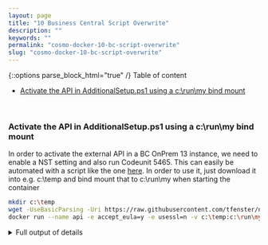 ```yaml
---
layout: page
title: "10 Business Central Script Overwrite"
description: ""
keywords: ""
permalink: "cosmo-docker-10-bc-script-overwrite"
slug: "cosmo-docker-10-bc-script-overwrite"
---
```

{::options parse_block_html="true" /}
Table of content
- [Activate the API in AdditionalSetup.ps1 using a c:\run\my bind mount](#activate-the-api-in-additionalsetupps1-using-a-crunmy-bind-mount)

&nbsp;<br />

### Activate the API in AdditionalSetup.ps1 using a c:\run\my bind mount
In order to activate the external API in a BC OnPrem 13 instance, we need to enable a NST setting and also run Codeunit 5465. This can easily be automated with a script like the one [here](https://raw.githubusercontent.com/tfenster/nav-docker-samples/initialize-api/AdditionalSetup.ps1). In order to use it, just download it into e.g. c:\temp and bind mount that to c:\run\my when starting the container
```bash
mkdir c:\temp
wget -UseBasicParsing -Uri https://raw.githubusercontent.com/tfenster/nav-docker-samples/initialize-api/AdditionalSetup.ps1 -OutFile c:\temp\AdditionalSetup.ps1
docker run --name api -e accept_eula=y -e usessl=n -v c:\temp:c:\run\my -e customNavSettings="ApiServicesEnabled=true" mcr.microsoft.com/businesscentral/onprem:1810-ltsc2019
```

<details><summary markdown="span">Full output of details</summary>
```bash
PS C:\temp> wget -UseBasicParsing -Uri https://raw.githubusercontent.com/tfenster/nav-docker-samples/initialize-api/AdditionalSetup.ps1 -OutFile c:\temp\AdditionalSetup.ps1
PS C:\temp> docker run --name api -e accept_eula=y -e usessl=n -v c:\temp:c:\run\my -e customNavSettings="ApiServicesEnabled=true" mcr.microsoft.com/businesscentral/onprem:1810-ltsc2019
Initializing...
Starting Container
Hostname is e0e56f93914b
PublicDnsName is e0e56f93914b
Using NavUserPassword Authentication
Starting Local SQL Server
Starting Internet Information Server
Creating Self Signed Certificate
Self Signed Certificate Thumbprint 48BE7678AFFBA64C22F106808BDB8D315EDCF380
Modifying Service Tier Config File with Instance Specific Settings
Modifying Service Tier Config File with settings from environment variable
Setting ApiServicesEnabled to true
Starting Service Tier
Registering event sources
Creating DotNetCore Web Server Instance
Creating http download site
Setting SA Password and enabling SA
Creating admin as SQL User and add to sysadmin
Creating SUPER user
initialize API Services
Container IP Address: 172.27.3.139
Container Hostname  : e0e56f93914b
Container Dns Name  : e0e56f93914b
Web Client          : http://e0e56f93914b/NAV/
Admin Username      : admin
Admin Password      : Howo4880
Dev. Server         : http://e0e56f93914b
Dev. ServerInstance : NAV

Files:
http://e0e56f93914b:8080/al-2.1.191507.vsix

Initialization took 74 seconds
Ready for connections!
Starting EventLog Monitor
Monitoring EventSources from EventLog[Application]:
- MicrosoftDynamicsNAVClientClientService
- MicrosoftDynamicsNAVClientWebClient
- MicrosoftDynamicsNavServer$NAV
- MSSQL$SQLEXPRESS
```
</details>
&nbsp;<br />

During startup you will see the line `initialize API Services` appear, coming from out script. After the container is ready, open e.g. http://&lt;ip&gt;:7048/NAV/api/beta/companyInformation in your browser. It should ask you to provide username and password and the you will get a JSON response from the API.
{::options parse_block_html="true" /}
